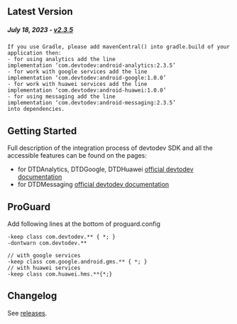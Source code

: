 Latest Version
--------------
##### _July 18, 2023_ - [v2.3.5](https://github.com/devtodev-analytics/android-sdk-2.0/releases/latest)

```
If you use Gradle, please add mavenCentral() into gradle.build of your application then:
- for using analytics add the line 
implementation ‘com.devtodev:android-analytics:2.3.5’
- for work with google services add the line 
implementation ‘com.devtodev:android-google:1.0.0’
- for work with huawei services add the line 
implementation ‘com.devtodev:android-huawei:1.0.0’
- for using messaging add the line 
implementation ‘com.devtodev:android-messaging:2.3.5’
into dependencies.
```

Getting Started
---------------
Full description of the integration process of devtodev SDK and all the accessible features can be found on the pages:
- for DTDAnalytics, DTDGoogle, DTDHuawei [official devtodev documentation](https://docs.devtodev.com/integration/integration-of-sdk-v2/sdk-integration/android)
- for DTDMessaging [official devtodev documentation](https://docs.devtodev.com/integration/integration-of-sdk-v2/push-notifications/android)

ProGuard
---------------
Add following lines at the bottom of proguard.config
```
-keep class com.devtodev.** { *; }
-dontwarn com.devtodev.**

// with google services
-keep class com.google.android.gms.** { *; }
// with huawei services
-keep class com.huawei.hms.**{*;}
```

Changelog
---------
See [releases](https://github.com/devtodev-analytics/android-sdk-2.0/releases/).
